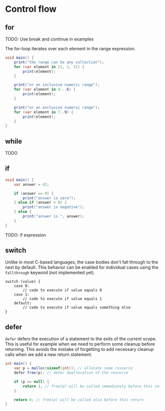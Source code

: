 # Control flow

## for

TODO: Use break and continue in examples

The for-loop iterates over each element in the range expression.

```cs
void main() {
    print("the range can be any collection");
    for (var element in [1, 2, 3]) {
        print(element);
    }

    print("or an inclusive numeric range");
    for (var element in 4...6) {
        print(element);
    }

    print("or an exclusive numeric range");
    for (var element in 7..9) {
        print(element);
    }
}
```

## while

TODO

## if

```cs
void main() {
    var answer = 42;

    if (answer == 0) {
        print("answer is zero");
    } else if (answer < 0) {
        print("answer is negative");
    } else {
        print("answer is ", answer);
    }
}
```

TODO: if expression

## switch

Unlike in most C-based languages, the case bodies don't fall through to the next
by default. This behavior can be enabled for individual cases using the
`fallthrough` keyword (not implemented yet).

```
switch (value) {
    case 0:
        // code to execute if value equals 0
    case 1:
        // code to execute if value equals 1
    default:
        // code to execute if value equals something else
}
```

## defer

`defer` defers the execution of a statement to the exits of the current scope.
This is useful for example when we need to perform some cleanup before returning.
This avoids the mistake of forgetting to add necessary cleanup calls when we add a new return statement.

```cs
int main() {
    var p = malloc(sizeof(int)); // allocate some resource
    defer free(p); // defer deallocation of the resource

    if (p == null) {
        return 1; // free(p) will be called immediately before this return
    }

    return 0; // free(p) will be called also before this return
}
```
